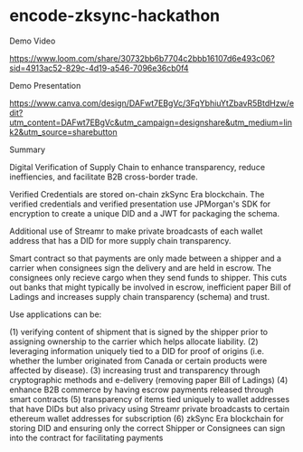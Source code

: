 # encode-zksync-hackathon

Demo Video

https://www.loom.com/share/30732bb6b7704c2bbb16107d6e493c06?sid=4913ac52-829c-4d19-a546-7096e36cb0f4

Demo Presentation

https://www.canva.com/design/DAFwt7EBgVc/3FqYbhiuYtZbavR5BtdHzw/edit?utm_content=DAFwt7EBgVc&utm_campaign=designshare&utm_medium=link2&utm_source=sharebutton

Summary

Digital Verification of Supply Chain to enhance transparency, reduce ineffiencies, and facilitate B2B cross-border trade. 

Verified Credentials are stored on-chain zkSync Era blockchain. The verified credentials and verified presentation use JPMorgan's SDK for encryption to create a unique DID and a JWT for packaging the schema.

Additional use of Streamr to make private broadcasts of each wallet address that has a DID for more supply chain transparency.

Smart contract so that payments are only made between a shipper and a carrier when consignees sign the delivery and are held in escrow. 
The consignees only recieve cargo when they send funds to shipper. This cuts out banks that might typically be involved in escrow, inefficient paper Bill of Ladings and increases supply chain transparency (schema) and trust.

Use applications can be:

(1) verifying content of shipment that is signed by the shipper prior to assigning ownership to the carrier which helps allocate liability. 
(2) leveraging information uniquely tied to a DID for proof of origins (i.e. whether the lumber originated from Canada or certain products were affected by disease).
(3) increasing trust and transparency through cryptographic methods and e-delivery (removing paper Bill of Ladings)
(4) enhance B2B commerce by having escrow payments released through smart contracts
(5) transparency of items tied uniquely to wallet addresses that have DIDs but also privacy using Streamr private broadcasts to certain ethereum wallet addresses for subscription
(6) zkSync Era blockchain for storing DID and ensuring only the correct Shipper or Consignees can sign into the contract for facilitating payments




